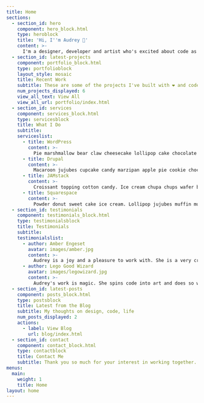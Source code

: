 ```yaml
---
title: Home
sections:
  - section_id: hero
    component: hero_block.html
    type: heroblock
    title: 'Hi, I''m Audrey 🖖'
    content: >-    
      I'm a designer, developer and artist who's excited about code as much as design. I design websites for entrepreneurs, artists and organizations that are for people, planet, profit.
  - section_id: latest-projects
    component: portfolio_block.html
    type: portfolioblock
    layout_style: mosaic
    title: Recent Work
    subtitle: These are some of the projects I've built with ❤️ and code.
    num_projects_displayed: 6
    view_all_text: View All
    view_all_url: portfolio/index.html
  - section_id: services
    component: services_block.html
    type: servicesblock
    title: What I Do
    subtitle:
    serviceslist:
      - title: WordPress
        content: >-
          Pie marshmallow bear claw cheesecake lollipop cake chocolate tart. Biscuit wafer danish sesame snaps caramels cake cake topping. Chocolate cupcake chocolate cake.
      - title: Drupal
        content: >-
          Macaroon jujubes cupcake candy marzipan apple pie cookie chocolate bar tart. Muffin tiramisu chupa chups chocolate cake sweet roll. Soufflé cupcake soufflé candy canes cupcake sweet. Gingerbread sugar plum soufflé brownie soufflé jelly beans.
      - title: JAMstack
        content: >-
          Croissant topping cotton candy. Ice cream chupa chups wafer bear claw tootsie roll soufflé jujubes. Soufflé halvah sugar plum cake caramels soufflé.
      - title: Squarespace
        content: >-
          Powder donut sweet cake ice cream. Lollipop jujubes muffin muffin. Jujubes biscuit chocolate cupcake marshmallow danish sugar plum. Marzipan croissant lollipop cookie carrot cake.
  - section_id: testimonials
    component: testimonials_block.html
    type: testimonialsblock
    title: Testimonials
    subtitle:
    testimonialslist:
      - author: Amber Engeset
        avatar: images/amber.jpg
        content: >-
          Audrey is a joy and a pleasure to work with. She is a very creative person and takes great pride in her work. I am so happy with my website that Audrey has helped create. I would highly recommend hiring Audrey for your new or upgraded website needs.
      - author: Lego Good Wizard
        avatar: images/legowizard.jpg
        content: >-
          Audrey's work is magic. She spins code into art and does so with love and heart. It's clear that she loves her craft. I endorse her magic.
  - section_id: latest-posts
    component: posts_block.html
    type: postsblock
    title: Latest from the Blog
    subtitle: My thoughts on design, code, life
    num_posts_displayed: 2
    actions:
      - label: View Blog
        url: blog/index.html
  - section_id: contact
    component: contact_block.html
    type: contactblock
    title: Contact Me
    subtitle: Thank you so much for your interest in working together. Please tell me a bit about your project here. Looking forward to hearing from you!
menus:
  main:
    weight: 1
    title: Home
layout: home
---
```

